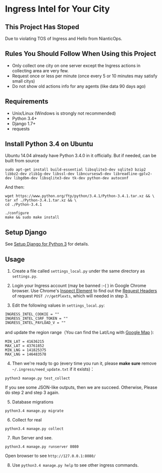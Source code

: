 Ingress Intel for Your City
===========================


This Project Has Stoped
-----------------------

Due to violating TOS of Ingress and Hello from NianticOps.


Rules You Should Follow When Using this Project
-----------------------------------------------

- Only collect one city on one server except the Ingress actions in collecting area are very few.
- Request once or less per minute (once every 5 or 10 minutes may satisfy small citys)
- Do not show old actions info for any agents (like data 90 days ago)


Requirements
------------

- Unix/Linux (Windows is strongly not recommended)
- Python 3.4+
- Django 1.7+
- requests


Install Python 3.4 on Ubuntu
----------------------------

Ubuntu 14.04 already have Python 3.4.0 in it officially.
But if needed, can be built from source

```
sudo apt-get install build-essential libsqlite3-dev sqlite3 bzip2 libbz2-dev zlib1g-dev libssl-dev libncursesw5-dev libreadline-gplv2-dev libgdbm-dev libsqlite3-dev tk-dev python-dev autoconf
```

And then:

```
wget https://www.python.org/ftp/python/3.4.1/Python-3.4.1.tar.xz && \
tar xf ./Python-3.4.1.tar.xz && \
cd ./Python-3.4.1

./configure
make && sudo make install
```


Setup Django
------------

See [Setup Django for Python 3](https://github.com/mitnk/ingress/blob/master/setup_django_for_python3.md) for details.


Usage
-----

1) Create a file called `settings_local.py` under the same directory as `settings.py`.

2) Login your Ingress account (may be banned :-( ) in Google Chrome browser. Use Chrome's [Inspect Element](https://developer.chrome.com/devtools) to find out the [Request Headers](https://developer.chrome.com/devtools/docs/network#http-headers) of request `POST /r/getPlexts`, which will needed in step 3.

3) Edit the following values in `settings_local.py`:

```
INGRESS_INTEL_COOKIE = ""
INGRESS_INTEL_CSRF_TOKEN = ""
INGRESS_INTEL_PAYLOAD_V = ""
```

and update the region range（You can find the Lat/Lng with [Google Map](https://www.google.com/maps/preview) ):

```
MIN_LAT = 41636215
MAX_LAT = 43761852
MIN_LNG = 141825375
MAX_LNG = 146483578
```

4) Then we're ready to go (every time you run it, please **make sure** remove `~/.ingress/need_update.txt` if it exists)：

`python3 manage.py test_collect`

If you see some JSON-like outputs, then we are succeed. Otherwise, Please do step 2 and step 3 again.

5) Database migrations

```
python3.4 manage.py migrate
```

6) Collect for real

```
python3.4 manage.py collect
```

7) Run Server and see.

```
python3.4 manage.py runserver 8080
```

Open browser to see `http://127.0.0.1:8080/`

8) Use `python3.4 manage.py help` to see other ingress commands.
